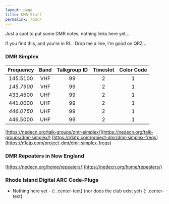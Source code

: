 ```yaml
---
layout: page
title: DMR Stuff
permalink: /dmr/
---
```


Just a spot to put some DMR notes, nothing links here yet...

If you find this, and you're in RI... Drop me a line, I'm good on QRZ...


### DMR Simplex

|  Frequency | Band | Talkgroup ID | Timeslot | Color Code |
|:----------:|:----:|:------------:|:--------:|:----------:|
| 145.5100   | VHF  | 99           | 2        | 1          |
| *145.7900* | VHF  | 99           | 2        | 1          |
| 433.4500   | UHF  | 99           | 2        | 1          |
| 441.0000   | UHF  | 99           | 2        | 1          |
| *446.0750* | UHF  | 99           | 2        | 1          |
| 446.5000   | UHF  | 99           | 2        | 1          |

[https://nedecn.org/talk-groups/dmr-simplex/](https://nedecn.org/talk-groups/dmr-simplex/)
[https://n1atp.com/project-dmr/dmr-simplex-freqs](https://n1atp.com/project-dmr/dmr-simplex-freqs)

### DMR Repeaters in New England

[https://nedecn.org/home/repeaters/](https://nedecn.org/home/repeaters/)

### Rhode Island Digital ARC Code-Plugs

- Nothing here yet -
{: .center-text}
(nor does the club exist yet)
{: .center-text}

